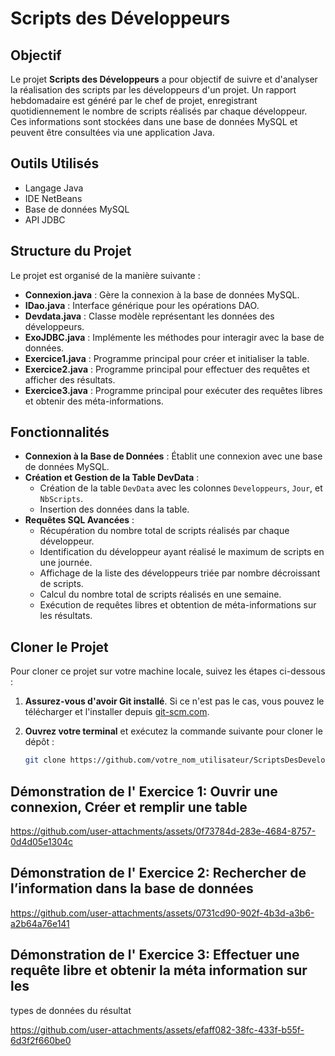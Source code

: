 # Scripts des Développeurs

## Objectif
Le projet **Scripts des Développeurs** a pour objectif de suivre et d'analyser la réalisation des scripts par les développeurs d'un projet. Un rapport hebdomadaire est généré par le chef de projet, enregistrant quotidiennement le nombre de scripts réalisés par chaque développeur. Ces informations sont stockées dans une base de données MySQL et peuvent être consultées via une application Java.

## Outils Utilisés
  - Langage Java
  - IDE NetBeans
  - Base de données MySQL
  - API JDBC

## Structure du Projet
Le projet est organisé de la manière suivante :

  - **Connexion.java** : Gère la connexion à la base de données MySQL.
  - **IDao.java** : Interface générique pour les opérations DAO.
  - **Devdata.java** : Classe modèle représentant les données des développeurs.
  - **ExoJDBC.java** : Implémente les méthodes pour interagir avec la base de données.
  - **Exercice1.java** : Programme principal pour créer et initialiser la table.
  - **Exercice2.java** : Programme principal pour effectuer des requêtes et afficher des résultats.
  - **Exercice3.java** : Programme principal pour exécuter des requêtes libres et obtenir des méta-informations.


## Fonctionnalités
- **Connexion à la Base de Données** : Établit une connexion avec une base de données MySQL.
- **Création et Gestion de la Table DevData** :
  - Création de la table `DevData` avec les colonnes `Developpeurs`, `Jour`, et `NbScripts`.
  - Insertion des données dans la table.
- **Requêtes SQL Avancées** :
  - Récupération du nombre total de scripts réalisés par chaque développeur.
  - Identification du développeur ayant réalisé le maximum de scripts en une journée.
  - Affichage de la liste des développeurs triée par nombre décroissant de scripts.
  - Calcul du nombre total de scripts réalisés en une semaine.
  - Exécution de requêtes libres et obtention de méta-informations sur les résultats.

## Cloner le Projet
Pour cloner ce projet sur votre machine locale, suivez les étapes ci-dessous :

1. **Assurez-vous d'avoir Git installé**. Si ce n'est pas le cas, vous pouvez le télécharger et l'installer depuis [git-scm.com](https://git-scm.com/).

2. **Ouvrez votre terminal** et exécutez la commande suivante pour cloner le dépôt :

   ```bash
   git clone https://github.com/votre_nom_utilisateur/ScriptsDesDeveloppeurs.git
## Démonstration de l' Exercice 1: Ouvrir une connexion, Créer et remplir une table

https://github.com/user-attachments/assets/0f73784d-283e-4684-8757-0d4d05e1304c

## Démonstration de l' Exercice 2: Rechercher de l’information dans la base de données

https://github.com/user-attachments/assets/0731cd90-902f-4b3d-a3b6-a2b64a76e141

## Démonstration de l' Exercice 3: Effectuer une requête libre et obtenir la méta information sur les
types de données du résultat

https://github.com/user-attachments/assets/efaff082-38fc-433f-b55f-6d3f2f660be0



